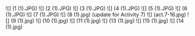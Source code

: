 ![] (1 (1).JPG)
![] (2 (1).JPG)
![] (3 (1).JPG)
![] (4 (1).JPG)
![] (5 (1).JPG)
![] (6 (1).JPG)
![] (7 (1).JPG)
![] (8 (1).jpg)
(update for Activity 7)
![] (act.7-16.jpg)
![] (9 (1).jpg)
![] (10 (1).jpg)
![] (11 (1).jpg)
![] (13 (1).jpg)
![] (15 (1).jpg)
![] (14 (1).jpg)
